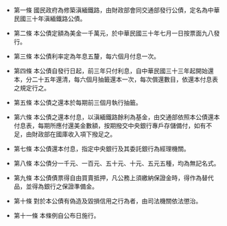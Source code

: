 * 第一條 國民政府為修築滇緬鐵路，由財政部會同交通部發行公債，定名為中華民國三十年滇緬鐵路公債。

* 第二條 本公債定額為美金一千萬元，於中華民國三十年七月一日按票面九八發行。

* 第三條 本公債利率定為年息五釐，每六個月付息一次。

* 第四條 本公債自發行日起，前三年只付利息，自中華民國三十三年起開始還本，分二十五年還清，每六個月抽籤還本一次，每次償還數目，依還本付息表之規定行之。

* 第五條 本公債之還本於每期前三個月執行抽籤。

* 第六條 本公債之還本付息，以滇緬鐵路餘利為基金，由交通部依照本公債還本付息表，每期所應付還美金數額，按期撥交中央銀行專戶存儲備付，如有不足，由財政部在國庫收入項下撥足之。

* 第七條 本公債還本付息，指定中央銀行及其委託銀行為經理機關。

* 第八條 本公債分一千元、一百元、五十元、十元、五元五種，均為無記名式。

* 第九條 本公債債票得自由買賣抵押，凡公務上須繳納保證金時，得作為替代品，並得為銀行之保證準備金。

* 第十條 對於本公債有偽造及毀損信用之行為者，由司法機關依法懲治。

* 第十一條 本條例自公布日施行。

